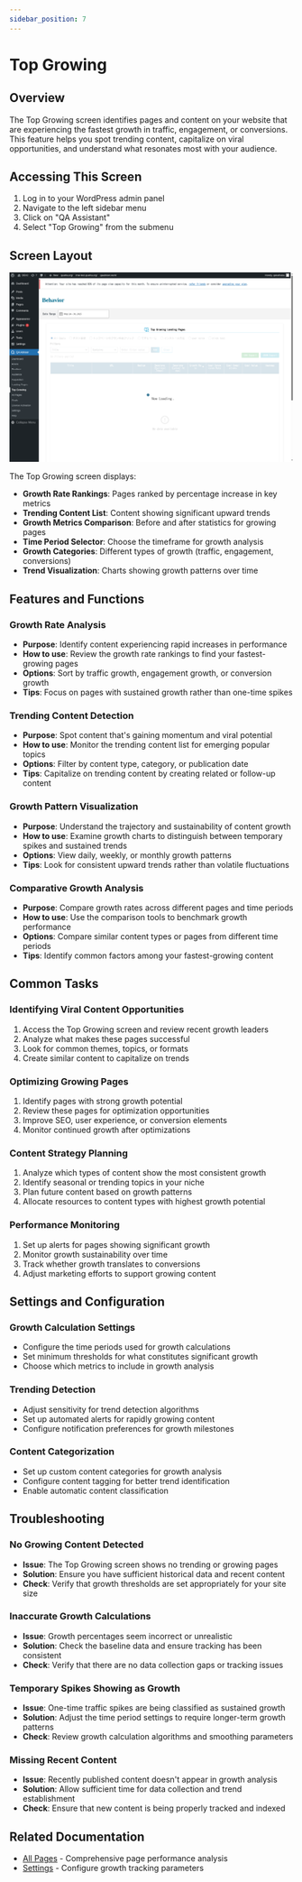 ```yaml
---
sidebar_position: 7
---
```


# Top Growing

## Overview
The Top Growing screen identifies pages and content on your website that are experiencing the fastest growth in traffic, engagement, or conversions. This feature helps you spot trending content, capitalize on viral opportunities, and understand what resonates most with your audience.

## Accessing This Screen
1. Log in to your WordPress admin panel
2. Navigate to the left sidebar menu
3. Click on "QA Assistant"
4. Select "Top Growing" from the submenu

## Screen Layout
![Top Growing Overview](./images/screen-top-growing-overview.png)

The Top Growing screen displays:
- **Growth Rate Rankings**: Pages ranked by percentage increase in key metrics
- **Trending Content List**: Content showing significant upward trends
- **Growth Metrics Comparison**: Before and after statistics for growing pages
- **Time Period Selector**: Choose the timeframe for growth analysis
- **Growth Categories**: Different types of growth (traffic, engagement, conversions)
- **Trend Visualization**: Charts showing growth patterns over time

## Features and Functions

### Growth Rate Analysis
- **Purpose**: Identify content experiencing rapid increases in performance
- **How to use**: Review the growth rate rankings to find your fastest-growing pages
- **Options**: Sort by traffic growth, engagement growth, or conversion growth
- **Tips**: Focus on pages with sustained growth rather than one-time spikes

### Trending Content Detection
- **Purpose**: Spot content that's gaining momentum and viral potential
- **How to use**: Monitor the trending content list for emerging popular topics
- **Options**: Filter by content type, category, or publication date
- **Tips**: Capitalize on trending content by creating related or follow-up content

### Growth Pattern Visualization
- **Purpose**: Understand the trajectory and sustainability of content growth
- **How to use**: Examine growth charts to distinguish between temporary spikes and sustained trends
- **Options**: View daily, weekly, or monthly growth patterns
- **Tips**: Look for consistent upward trends rather than volatile fluctuations

### Comparative Growth Analysis
- **Purpose**: Compare growth rates across different pages and time periods
- **How to use**: Use the comparison tools to benchmark growth performance
- **Options**: Compare similar content types or pages from different time periods
- **Tips**: Identify common factors among your fastest-growing content

## Common Tasks

### Identifying Viral Content Opportunities
1. Access the Top Growing screen and review recent growth leaders
2. Analyze what makes these pages successful
3. Look for common themes, topics, or formats
4. Create similar content to capitalize on trends

### Optimizing Growing Pages
1. Identify pages with strong growth potential
2. Review these pages for optimization opportunities
3. Improve SEO, user experience, or conversion elements
4. Monitor continued growth after optimizations

### Content Strategy Planning
1. Analyze which types of content show the most consistent growth
2. Identify seasonal or trending topics in your niche
3. Plan future content based on growth patterns
4. Allocate resources to content types with highest growth potential

### Performance Monitoring
1. Set up alerts for pages showing significant growth
2. Monitor growth sustainability over time
3. Track whether growth translates to conversions
4. Adjust marketing efforts to support growing content

## Settings and Configuration

### Growth Calculation Settings
- Configure the time periods used for growth calculations
- Set minimum thresholds for what constitutes significant growth
- Choose which metrics to include in growth analysis

### Trending Detection
- Adjust sensitivity for trend detection algorithms
- Set up automated alerts for rapidly growing content
- Configure notification preferences for growth milestones

### Content Categorization
- Set up custom content categories for growth analysis
- Configure content tagging for better trend identification
- Enable automatic content classification

## Troubleshooting

### No Growing Content Detected
- **Issue**: The Top Growing screen shows no trending or growing pages
- **Solution**: Ensure you have sufficient historical data and recent content
- **Check**: Verify that growth thresholds are set appropriately for your site size

### Inaccurate Growth Calculations
- **Issue**: Growth percentages seem incorrect or unrealistic
- **Solution**: Check the baseline data and ensure tracking has been consistent
- **Check**: Verify that there are no data collection gaps or tracking issues

### Temporary Spikes Showing as Growth
- **Issue**: One-time traffic spikes are being classified as sustained growth
- **Solution**: Adjust the time period settings to require longer-term growth patterns
- **Check**: Review growth calculation algorithms and smoothing parameters

### Missing Recent Content
- **Issue**: Recently published content doesn't appear in growth analysis
- **Solution**: Allow sufficient time for data collection and trend establishment
- **Check**: Ensure that new content is being properly tracked and indexed

## Related Documentation
- [All Pages](/docs/user-manual/screens-and-operations/all-pages) - Comprehensive page performance analysis
- [Settings](/docs/user-manual/screens-and-operations/settings) - Configure growth tracking parameters

